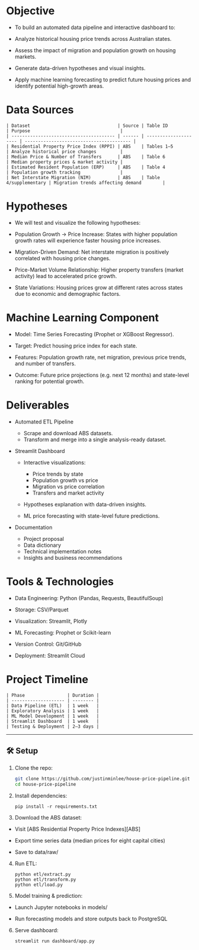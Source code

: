 # Objective
 - To build an automated data pipeline and interactive dashboard to:

 - Analyze historical housing price trends across Australian states.

 - Assess the impact of migration and population growth on housing markets.

 - Generate data-driven hypotheses and visual insights.

 - Apply machine learning forecasting to predict future housing prices and identify potential high-growth areas.

# Data Sources
```
| Dataset                                 | Source | Table ID              | Purpose                                  |
| --------------------------------------- | ------ | --------------------- | ---------------------------------------- |
| Residential Property Price Index (RPPI) | ABS    | Tables 1–5            | Analyze historical price changes         |
| Median Price & Number of Transfers      | ABS    | Table 6               | Median property prices & market activity |
| Estimated Resident Population (ERP)     | ABS    | Table 4               | Population growth tracking               |
| Net Interstate Migration (NIM)          | ABS    | Table 4/supplementary | Migration trends affecting demand        |
```
# Hypotheses
 - We will test and visualize the following hypotheses:

 - Population Growth → Price Increase: States with higher population growth rates will experience faster housing price increases.

 - Migration-Driven Demand: Net interstate migration is positively correlated with housing price changes.

 - Price-Market Volume Relationship: Higher property transfers (market activity) lead to accelerated price growth.

 - State Variations: Housing prices grow at different rates across states due to economic and demographic factors.

# Machine Learning Component
 - Model: Time Series Forecasting (Prophet or XGBoost Regressor).

 - Target: Predict housing price index for each state.

 - Features: Population growth rate, net migration, previous price trends, and number of transfers.

 - Outcome: Future price projections (e.g. next 12 months) and state-level ranking for potential growth.

# Deliverables
- Automated ETL Pipeline
    - Scrape and download ABS datasets.
    - Transform and merge into a single analysis-ready dataset.

- Streamlit Dashboard
    - Interactive visualizations:
        - Price trends by state
        - Population growth vs price
        - Migration vs price correlation
        - Transfers and market activity

    - Hypotheses explanation with data-driven insights.
    - ML price forecasting with state-level future predictions.

- Documentation
    - Project proposal 
    - Data dictionary
    - Technical implementation notes
    - Insights and business recommendations

# Tools & Technologies
- Data Engineering: Python (Pandas, Requests, BeautifulSoup)

- Storage: CSV/Parquet

- Visualization: Streamlit, Plotly

- ML Forecasting: Prophet or Scikit-learn

- Version Control: Git/GitHub

- Deployment: Streamlit Cloud

# Project Timeline
```
| Phase                | Duration |
| -------------------- | -------- |
| Data Pipeline (ETL)  | 1 week   |
| Exploratory Analysis | 1 week   |
| ML Model Development | 1 week   |
| Streamlit Dashboard  | 1 week   |
| Testing & Deployment | 2–3 days |
```

---

## 🛠 Setup

1. Clone the repo:
   ```bash 
   git clone https://github.com/justinminlee/house-price-pipeline.git
   cd house-price-pipeline

2. Install dependencies:
    ```
    pip install -r requirements.txt
    ```

3. Download the ABS dataset:

- Visit [ABS Residential Property Price Indexes][ABS]

- Export time series data (median prices for eight capital cities)

- Save to data/raw/

4. Run ETL:
    ```
    python etl/extract.py
    python etl/transform.py
    python etl/load.py
    ```

5. Model training & prediction:

- Launch Jupyter notebooks in models/

- Run forecasting models and store outputs back to PostgreSQL

6. Serve dashboard:
    ```
    streamlit run dashboard/app.py
    ```